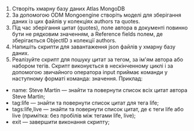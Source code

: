 1. Створіть хмарну базу даних Atlas MongoDB
2. За допомогою ODM Mongoengine створіть моделі для зберігання даних із цих файлів у колекціях authors та quotes.
3. Під час зберігання цитат (quotes), поле автора в документі повинно бути не рядковим значенням, а Reference fields полем, де зберігається ObjectID з колекції authors.
4. Напишіть скрипти для завантаження json файлів у хмарну базу даних.
5. Реалізуйте скрипт для пошуку цитат за тегом, за ім'ям автора або набором тегів. Скрипт виконується в нескінченному циклі і за допомогою звичайного оператора input приймає команди у наступному форматі команда: значення. Приклад:

- name: Steve Martin — знайти та повернути список всіх цитат автора Steve Martin;
- tag:life — знайти та повернути список цитат для тега life;
- tags:life,live — знайти та повернути список цитат, де є теги life або live (примітка: без пробілів між тегами life, live);
- exit — завершити виконання скрипту;
